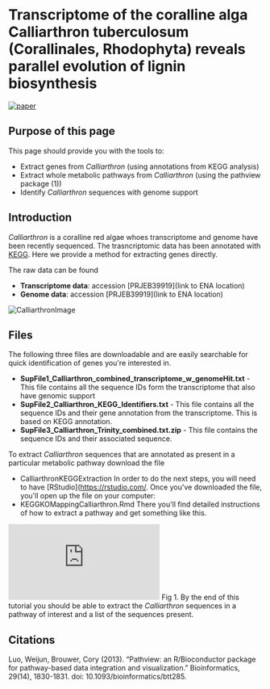 
Transcriptome of the coralline alga Calliarthron tuberculosum (Corallinales, Rhodophyta) reveals parallel evolution of lignin biosynthesis
=======
[![paper](https://upload.wikimedia.org/wikipedia/commons/thumb/5/52/Continuous_form_paper_%2814p875_x_11%29.jpg/330px-Continuous_form_paper_%2814p875_x_11%29.jpg=Download)](https://upload.wikimedia.org/wikipedia/commons/thumb/5/52/Continuous_form_paper_%2814p875_x_11%29.jpg/330px-Continuous_form_paper_%2814p875_x_11%29.jpg)



Purpose of this page
------------
This page should provide you with the tools to:
- Extract genes from *Calliarthron* (using annotations from KEGG analysis)
- Extract whole metabolic pathways from *Calliarthron* (using the pathview package (1))
- Identify *Calliarthron* sequences with genome support

Introduction
------------
*Calliarthron* is a coralline red algae whoes transcriptome and genome have been recently sequenced. The trasncriptomic data has been annotated with [KEGG](https://www.genome.jp/kegg/pathway.html). Here we provide a method for extracting genes directly.

The raw data can be found 
- **Transcriptome data**: accession [PRJEB39919](link to ENA location)
- **Genome data**: accession [PRJEB39919](link to ENA location)


![CalliarthronImage](http://www3.botany.ubc.ca/martone/gallery-images/22.jpg)


Files
------------
The following three files are downloadable and are easily searchable for quick identification of genes you're interested in.
- **SupFile1_Calliarthron_combined_transcriptome_w_genomeHit.txt** - This file contains all the sequence IDs form the transcriptome that also have genomic support
- **SupFile2_Calliarthron_KEGG_Identifiers.txt** - This file contains all the sequence IDs and their gene annotation from the transcriptome. This is based on KEGG annotation.
- **SupFile3_Calliarthron_Trinity_combined.txt.zip** - This file contains the sequence IDs and their associated sequence.

To extract *Calliarthron* sequences that are annotated as present in a particular metabolic pathway download the file
- CalliarthronKEGGExtraction
In order to do the next steps, you will need to have [RStudio](https://rstudio.com/. Once you've downloaded the file, you'll open up the file on your computer:
- KEGGKOMappingCalliarthron.Rmd
There you'll find detailed instructions of how to extract a pathway and get something like this.

![flowChart](https://github.com/martonelab/geneAnnotCalliarthronTranscriptome/blob/master/images/GeneIdentFlowChart.pdf)
Fig 1. By the end of this tutorial you should be able to extract the *Calliarthron* sequences in a pathway of interest and a list of the sequences present.

Citations
-----------
Luo, Weijun, Brouwer, Cory (2013). “Pathview: an R/Bioconductor package for pathway-based data integration and visualization.” Bioinformatics, 29(14), 1830-1831. doi: 10.1093/bioinformatics/btt285.
